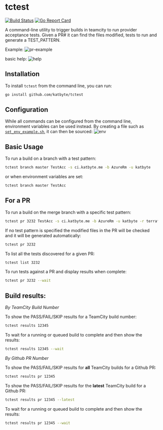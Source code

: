 # tctest

[![Build Status](https://travis-ci.org/katbyte/tctest.svg?branch=master)](https://travis-ci.com/katbyte/tctest)
[![Go Report Card](https://goreportcard.com/badge/github.com/katbyte/tctest)](https://goreportcard.com/report/github.com/katbyte/tctest)

A command-line utility to trigger builds in teamcity to run provider acceptance tests. Given a PR# it can find the files modified, tests to run and generate a TEST_PATTERN.    

Example:
![pr-example](_docs/example.png)

basic help:
![help](_docs/help.png)

## Installation

To install `tctest` from the command line, you can run:
```bash
go install github.com/katbyte/tctest
```

## Configuration

While all commands can be configured from the command line, environment variables can be used instead. By creating a file such as [`set_env_example.sh`](_docs/set_env_example.sh), it can then be sourced:
![env](_docs/env.png) 

## Basic Usage

To run a build on a branch with a test pattern:
```bash
tctest branch master TestAcc -s ci.katbyte.me -b AzureRm -u katbyte
```
or when environment variables are set:
```bash
tctest branch master TestAcc
```

## For a PR

To run a build on the merge branch with a specific test pattern:
```bash
tctest pr 3232 TestAcc -s ci.katbyte.me -b AzureRm -u katbyte -r terraform-providers/terraform-provider-azurerm
```


If no test pattern is specified the modified files in the PR will be checked and it will be generated automatically:
```bash
tctest pr 3232
```  

To list all the tests discovered for a given PR:
```bash
tctest list 3232
```

To run tests against a PR and display results when complete:
```bash
tctest pr 3232 --wait
```

## Build results: 
*By TeamCity Build Number*

To show the PASS/FAIL/SKIP results for a TeamCity build number:
```bash
tctest results 12345
```

To wait for a running or queued build to complete and then show the results:
```bash
tctest results 12345 --wait
```

*By Github PR Number*

To show the PASS/FAIL/SKIP results for **all** TeamCity builds for a Github PR:
```bash
tctest results pr 12345
```
To show the PASS/FAIL/SKIP results for the **latest** TeamCity build for a Github PR:
```bash
tctest results pr 12345 --latest
```
To wait for a running or queued build to complete and then show the results:
```bash
tctest results pr 12345 --wait
```